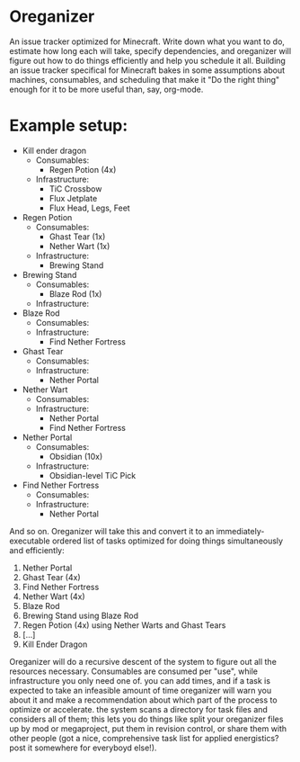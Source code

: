 # Oreganizer

An issue tracker optimized for Minecraft. Write down what you want to do, estimate how long each will take, specify dependencies, and oreganizer will figure out how to do things efficiently and help you schedule it all. Building an issue tracker specifical for Minecraft bakes in some assumptions about machines, consumables, and scheduling that make it "Do the right thing" enough for it to be more useful than, say, org-mode.

# Example setup:

* Kill ender dragon
  * Consumables:
    * Regen Potion (4x)
  * Infrastructure:
    * TiC Crossbow
    * Flux Jetplate
    * Flux Head, Legs, Feet
* Regen Potion
  * Consumables:
    * Ghast Tear (1x)
    * Nether Wart (1x)
  * Infrastructure:
    * Brewing Stand
* Brewing Stand
  * Consumables:
    * Blaze Rod (1x)
  * Infrastructure:
* Blaze Rod
  * Consumables:
  * Infrastructure:
    * Find Nether Fortress
* Ghast Tear
  * Consumables:
  * Infrastructure:
    * Nether Portal
* Nether Wart
  * Consumables:
  * Infrastructure:
    * Nether Portal
    * Find Nether Fortress
* Nether Portal
  * Consumables:
    * Obsidian (10x)
  * Infrastructure:
    * Obsidian-level TiC Pick
* Find Nether Fortress
  * Consumables:
  * Infrastructure:
    * Nether Portal

And so on. Oreganizer will take this and convert it to an immediately-executable ordered list of tasks optimized for doing things simultaneously and efficiently:

1. Nether Portal
2. Ghast Tear (4x)
3. Find Nether Fortress
4. Nether Wart (4x)
5. Blaze Rod
6. Brewing Stand using Blaze Rod
7. Regen Potion (4x) using Nether Warts and Ghast Tears
8. [...]
9. Kill Ender Dragon

Oreganizer will do a recursive descent of the system to figure out all the resources necessary. Consumables are consumed per "use", while infrastructure you only need one of. you can add times, and if a task is expected to take an infeasible amount of time oreganizer will warn you about it and make a recommendation about which part of the process to optimize or accelerate. the system scans a directory for task files and considers all of them; this lets you do things like split your oreganizer files up by mod or megaproject, put them in revision control, or share them with other people (got a nice, comprehensive task list for applied energistics? post it somewhere for everyboyd else!).
